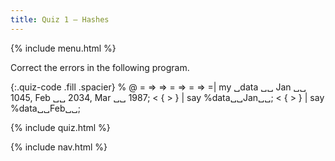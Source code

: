 ```yaml
---
title: Quiz 1 — Hashes
---
```


{% include menu.html %}

Correct the errors in the following program.

{:.quiz-code .fill .spacier}
% @ = => => = => = => =| my ␣data ␣␣ Jan ␣␣ 1045, Feb ␣␣ 2034, Mar ␣␣ 1987;
< { > } | say %data␣␣Jan␣␣;
< { > } | say %data␣␣Feb␣␣;

{% include quiz.html %}

{% include nav.html %}
